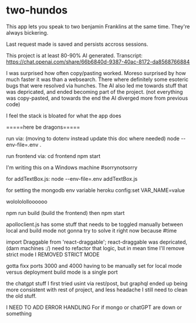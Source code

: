 # two-hundos

This app lets you speak to two benjamin Franklins at the same time.
They're always bickering.

Last request made is saved and persists accross sessions.

This project is at least 80-90% AI generated. Transcript:
https://chat.openai.com/share/66b6840d-9387-40ac-8172-da8568766884

I was surprised how often copy/pasting worked.
Moreso surprised by how much faster it was than a websearch.
There where definitely some esoteric bugs that were resolved via hunches.
The AI also led me towards stuff that was depricated, and ended becoming part of the project.
(not everything was copy-pasted, and towards the end the AI diverged more from previous code)

I feel the stack is bloated for what the app does







=====here be dragons=====

run via:
    (moving to dotenv instead update this doc where needed) node --env-file=.env .


run frontend via:
    cd frontend
    npm start

I'm writing this on a Windows machine #sorrynotsorry

for addTextBox.js:
    node --env-file=.env addTextBox.js

for setting the mongodb env variable
    heroku config:set VAR_NAME=value










wololololloooooo

npm run build
(build the frontend)
then
npm start


apolloclient.js has some stuff that needs to be toggled manually between  local and build mode
not gonna try to solve it right now because #time


import Draggable from 'react-draggable';
react-draggable was depricated, (darn machines :/)
need to refactor that logic, but in mean time I'll remove strict mode
I REMOVED STRICT MODE


gotta fixx ports 3000 and 4000 having to be manually set for local mode versus deployment
build mode is a single port


the chatgpt stuff I first tried usint via rest/post, but graphql ended up being more consistent with rest of project, and less headache
I still need to clean the old stuff.


I NEED TO ADD ERROR HANDLING
For if mongo or chatGPT are down or something